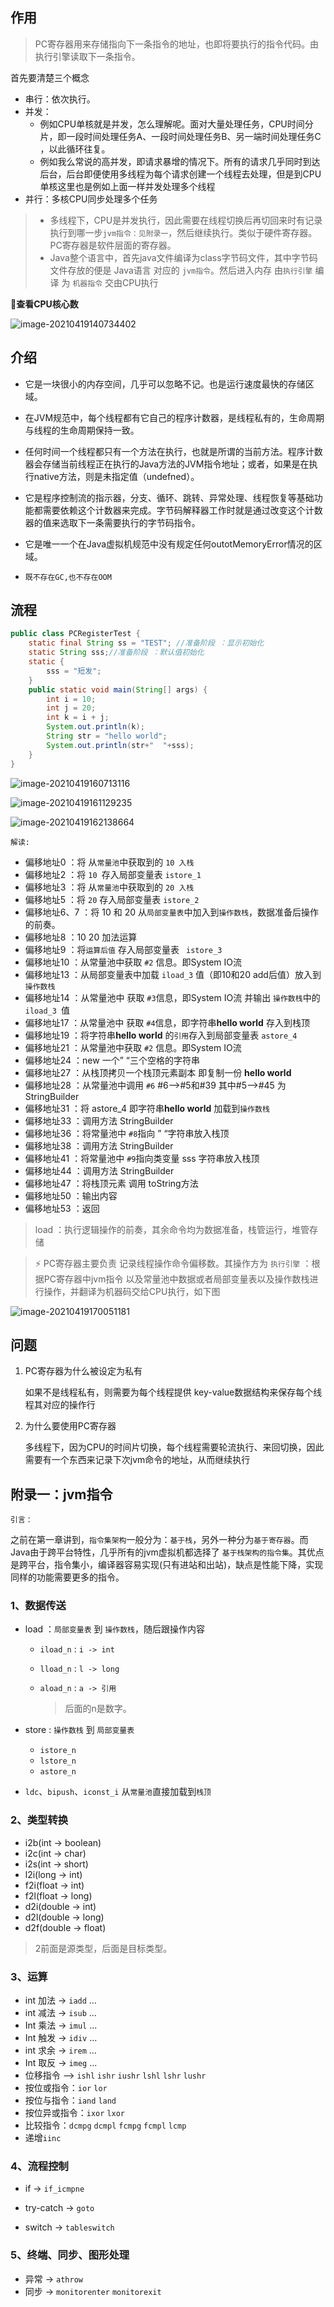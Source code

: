 ## 作用

> PC寄存器用来存储指向下一条指令的地址，也即将要执行的指令代码。由执行引擎读取下一条指令。

首先要清楚三个概念

* 串行：依次执行。
* 并发：
	* 例如CPU单核就是并发，怎么理解呢。面对大量处理任务，CPU时间分片，即一段时间处理任务A、一段时间处理任务B、另一端时间处理任务C ，以此循环往复。
	* 例如我么常说的高并发，即请求暴增的情况下。所有的请求几乎同时到达后台，后台即便使用多线程为每个请求创建一个线程去处理，但是到CPU单核这里也是例如上面一样并发处理多个线程
* 并行：多核CPU同步处理多个任务



> * 多线程下，CPU是并发执行，因此需要在线程切换后再切回来时有记录执行到哪一步`jvm指令：见附录一`，然后继续执行。类似于硬件寄存器。PC寄存器是软件层面的寄存器。
> * Java整个语言中，首先java文件编译为class字节码文件，其中字节码文件存放的便是 Java语言 对应的 `jvm指令`。然后进入内存 由`执行引擎`  编译  为   `机器指令` 交由CPU执行

*​*:hamster:**查看CPU核心数**

![image-20210419140734402](第四章-PC寄存器(程序寄存器).assets/image-20210419140734402.png)





## 介绍

* 它是一块很小的内存空间，几乎可以忽略不记。也是运行速度最快的存储区域。

* 在JVM规范中，每个线程都有它自己的程序计数器，是线程私有的，生命周期与线程的生命周期保持一致。

* 任何时间一个线程都只有一个方法在执行，也就是所谓的当前方法。程序计数器会存储当前线程正在执行的Java方法的JVM指令地址；或者，如果是在执行native方法，则是未指定值（undefned）。

* 它是程序控制流的指示器，分支、循环、跳转、异常处理、线程恢复等基础功能都需要依赖这个计数器来完成。字节码解释器工作时就是通过改变这个计数器的值来选取下一条需要执行的字节码指令。

* 它是唯一一个在Java虚拟机规范中没有规定任何outotMemoryError情况的区域。
* `既不存在GC,也不存在OOM`



## 流程

```java
public class PCRegisterTest {
    static final String ss = "TEST"; //准备阶段 ：显示初始化
    static String sss;//准备阶段 ：默认值初始化
    static {
        sss = "短发";
    }
    public static void main(String[] args) {
        int i = 10;
        int j = 20;
        int k = i + j;
        System.out.println(k);
        String str = "hello world";
        System.out.println(str+"  "+sss);
    }
}
```



![image-20210419160713116](第四章-PC寄存器(程序寄存器).assets/image-20210419160713116.png)



![image-20210419161129235](第四章-PC寄存器(程序寄存器).assets/image-20210419161129235.png)

![image-20210419162138664](第四章-PC寄存器(程序寄存器).assets/image-20210419162138664.png)

`解读:`

* 偏移地址0      ：将 从`常量池`中获取到的 `10 入栈`
* 偏移地址2      ：将 `10 `存入局部变量表  `istore_1`
* 偏移地址3      ：将 从`常量池`中获取到的 `20 入栈`
* 偏移地址5      ：将 `20` 存入局部变量表  `istore_2`
* 偏移地址6、7 ：将  10  和  20  从`局部变量表`中加入到`操作数栈`，数据准备后操作的前奏。
* 偏移地址8      ：10   20   加法运算
* 偏移地址9      ：将`运算后值` 存入局部变量表 ` istore_3`
* 偏移地址10     ：从常量池中获取  `#2` 信息。即System IO流
* 偏移地址13     ：从局部变量表中加载  `iload_3` 值（即10和20 add后值）放入到`操作数栈`
* 偏移地址14     ：从常量池中 获取 `#3`信息，即System IO流  并输出 `操作数栈`中的 `iload_3 `值
* 偏移地址17     ：从常量池中 获取 `#4`信息，即字符串**hello world** 存入到栈顶
* 偏移地址19     ：将字符串**hello world** 的`引用`存入到局部变量表  `astore_4`
* 偏移地址21     ：从常量池中获取  `#2` 信息。即System IO流
* 偏移地址24     ：new 一个”    “三个空格的字符串
* 偏移地址27     ：从栈顶拷贝一个栈顶元素副本 即复制一份 **hello world** 
* 偏移地址28     ：从常量池中调用 `#6` #6-->#5和#39   其中#5-->#45 为StringBuilder 
* 偏移地址31     ：将 astore_4 即字符串**hello world** 加载到`操作数栈`
* 偏移地址33     ：调用方法 StringBuilder 
* 偏移地址36     ：将常量池中 `#8`指向 ”    “字符串放入栈顶
* 偏移地址38     ：调用方法 StringBuilder 
* 偏移地址41     ：将常量池中 `#9`指向类变量 sss 字符串放入栈顶
* 偏移地址44     ：调用方法 StringBuilder 
* 偏移地址47     ：将栈顶元素 调用 toString方法
* 偏移地址50     ：输出内容
* 偏移地址53     ：返回

> load ：执行逻辑操作的前奏，其余命令均为数据准备，栈管运行，堆管存储

> :zap: PC寄存器主要负责 记录线程操作命令偏移数。其操作方为 `执行引擎` ：根据PC寄存器中jvm指令  以及常量池中数据或者局部变量表以及操作数栈进行操作，并翻译为机器码交给CPU执行，如下图

![image-20210419170051181](第四章-PC寄存器(程序寄存器).assets/image-20210419170051181.png)



## 问题

1. PC寄存器为什么被设定为私有

	如果不是线程私有，则需要为每个线程提供 key-value数据结构来保存每个线程其对应的操作行



2. 为什么要使用PC寄存器

	多线程下，因为CPU的时间片切换，每个线程需要轮流执行、来回切换，因此需要有一个东西来记录下次jvm命令的地址，从而继续执行

## 附录一：jvm指令

`引言：`

​	之前在第一章讲到，`指令集架构`一般分为：`基于栈`，另外一种分为`基于寄存器`。而 Java由于跨平台特性，几乎所有的jvm虚拟机都选择了 `基于栈架构的指令集`。其优点是跨平台，指令集小，编译器容易实现(只有进站和出站)，缺点是性能下降，实现同样的功能需要更多的指令。   



### 1、数据传送

* load ：`局部变量表` 到 `操作数栈`，随后跟操作内容

	* `iload_n`  :  `i -> int`

	* `lload_n`  :  `l -> long`

	* `aload_n`  :  `a -> 引用`

		> 后面的n是数字。

* store : `操作数栈` 到 `局部变量表`
	* `istore_n`
	* `lstore_n`
	* `astore_n`

* `ldc`、`bipush`、`iconst_i` 从`常量池`直接加载到`栈顶`





### 2、类型转换

* i2b(int -> boolean)
* i2c(int -> char)
* i2s(int -> short)
* l2i(long -> int)
* f2i(float -> int)
* f2l(float -> long)
* d2i(double -> int)
* d2l(double -> long)
* d2f(double -> float)

> 2前面是源类型，后面是目标类型。

### 3、运算

* int 加法  ->  `iadd`  ...
* int 减法  ->  `isub`   ...
* Int 乘法  ->  `imul`   ...
* Int 触发  ->  `idiv`   ...
* int 求余  ->  `irem`   ...
* Int 取反  ->  `imeg`   ...
* 位移指令  -->  `ishl`  `ishr`  `iushr`    `lshl`  `lshr`  `lushr` 
* 按位或指令：`ior`  `lor`
* 按位与指令：`iand`  `land`
* 按位异或指令：`ixor`   `lxor`
* 比较指令：`dcmpg`  `dcmpl`  `fcmpg`  `fcmpl`  `lcmp`
* 递增`iinc`







### 4、流程控制

* if  ->  `if_icmpne`

* try-catch  ->  `goto`

* switch  ->  `tableswitch`



### 5、终端、同步、图形处理

* 异常  ->  `athrow`
* 同步  ->  `monitorenter`  `monitorexit`

